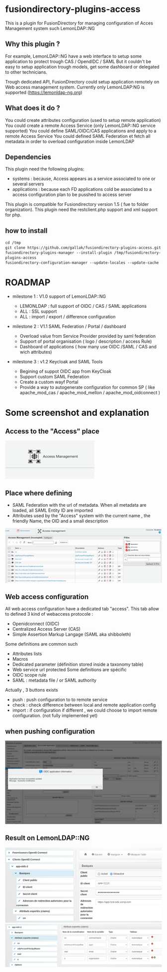 # fusiondirectory-plugins-access

This is a plugin for FusionDirectory for managing configuration of Acces Management system such LemonLDAP::NG

## Why this plugin ?

For example, LemonLDAP::NG have a web interface to setup some application to protect trough CAS / OpendIDC / SAML
But it couldn't be easy to setup application trough models, get some dashboard or delegated to other technicians.

Trough dedicated API, FusionDirectory could setup application remotely on Web access management system.
Currently only LemonLDAP:NG is supported (https://lemonldap-ng.org)

## What does it do ?

You could create attributes configuration (used to setup remote application)
You could create a remote Access Service (only LemonLDAP::NG service supported)
You could define SAML/OIDC/CAS applications and apply to a remote Access Service
You could defined SAML Federation et fetch all metadata in order to overload configuration inside LemonLDAP

## Dependencies
This plugin need the following plugins:
  - systems : because, Access appears as a service associated to one or several servers
  - applications : because each FD applications cold be associated to a access configuration plan to be pusshed to access server

This plugin is compatible for Fusiondirectory version 1.5 ( fue to folder organization).
This plugin need the restclient.php support and xml support for php.


## how to install
```
cd /tmp
git clone https://github.com/gallak/fusiondirectory-plugins-access.git
fusiondirectory-plugins-manager --install-plugin /tmp/fusiondirectory-plugins-access
fusiondirectory-configuration-manager --update-locales --update-cache
```

# ROADMAP

 - milestone 1 : V1.0 support of LemonLDAP::NG
   - LEMONLDAP : full support of OIDC / CAS / SAML applications
   - ALL : SSL support
   - ALL : import / export / difference configuration
   
 - milestone 2 : V1.1 SAML Federation  / Portal / dashboard
   - Overload value from Service Provider provided by saml federation
   - Support of portal organisation ( logo / description / access Rule)
   - Dashboard of applications ( how many use OIDC /SAML / CAS and wich attributes)

 - milestone 3 : v1.2 Keycloak and SAML Tools
   - Begining of suppot OIDC app from KeyCloak
   - Support custom SAML Federation
   - Create a custom wayf Portal
   - Provide a way to autogenerate configuration for common SP ( like apache_mod_cas / apache_mod_mellon / apache_mod_oidconnect )


# Some screenshot and explanation

## Access to the "Access" place
 
![Access to the access place](./contrib/screenshots/access.png)
## Place where defining
  - SAML Federation  with the url of metadata. When all metadata are loaded, all SAML Entity ID are imported
  - Attributes used by the "Access" system with the current name , the friendly Name, the OID and a small description

![Access to the access place](./contrib/screenshots/fed-attr-entity.png)

## Web access configuration

All web access configuration have a dedicated tab "access".
This tab allow to defined 3 kind of webaccess protocole : 
  - Openidconnect (OIDC)
  - Centralized Access Server (CAS)
  - Simple Assertion Markup Langage (SAML aka shibboleth)
  
Some definitions are common such
  - Attributes lists
  - Macros 
  - Dedicated parameter (définition stored inside a taxonomy table)
  - Web service url protected
 Some definitions are spécific
  - OIDC scope rule
  - SAML : metadata file / or SAML authority
  
  
Actually , 3 buttons exists
  - push : push configuration to to remote service
  - check : check difference between local and remote application config
  - import : if configuration if different , we could choose to import remote configuration. (not fully implemented yet)
 
 ## when pushing configuration
 
![Push configuration](./contrib/screenshots/push-oidc.png)
 
 ## Result on LemonLDAP::NG
 
![App definition](./contrib/screenshots/llng-oidc-conf.png)
![Attribute definition](./contrib/screenshots/llng-oidc-app.png)


